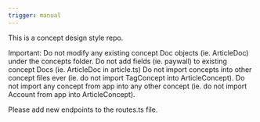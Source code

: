 ```yaml
---
trigger: manual
---
```


<ConceptDesign>
This is a concept design style repo.

Important: Do not modify any existing concept Doc objects (ie. ArticleDoc) under the concepts folder. Do not add fields (ie. paywall) to existing concept Docs (ie. ArticleDoc in article.ts)
Do not import concepts into other concept files ever (ie. do not import TagConcept into ArticleConcept). Do not import any 
concept from app into any other concept (ie. do not import Account from app into ArticleConcept).

Please add new endpoints to the routes.ts file.
</ConceptDesign>